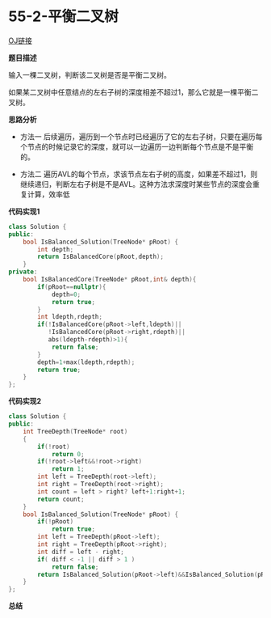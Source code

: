 # 55-2-平衡二叉树

[OJ链接](https://www.nowcoder.com/practice/8b3b95850edb4115918ecebdf1b4d222?tpId=13&tqId=11192&tPage=2&rp=1&ru=%2Fta%2Fcoding-interviews&qru=%2Fta%2Fcoding-interviews%2Fquestion-ranking)

**题目描述**

输入一棵二叉树，判断该二叉树是否是平衡二叉树。

如果某二叉树中任意结点的左右子树的深度相差不超过1，那么它就是一棵平衡二叉树。

**思路分析**

* 方法一
后续遍历，遍历到一个节点时已经遍历了它的左右子树，只要在遍历每个节点的时候记录它的深度，就可以一边遍历一边判断每个节点是不是平衡的。

* 方法二
遍历AVL的每个节点，求该节点左右子树的高度，如果差不超过1，则继续递归，判断左右子树是不是AVL。这种方法求深度时某些节点的深度会重复计算，效率低


**代码实现1**
```c++
class Solution {
public:
    bool IsBalanced_Solution(TreeNode* pRoot) {
        int depth;
        return IsBalancedCore(pRoot,depth);
    }
private:
    bool IsBalancedCore(TreeNode* pRoot,int& depth){
        if(pRoot==nullptr){
            depth=0;
            return true;
        }
        int ldepth,rdepth;
        if(!IsBalancedCore(pRoot->left,ldepth)||
           !IsBalancedCore(pRoot->right,rdepth)||
           abs(ldepth-rdepth)>1){
            return false;
        }
        depth=1+max(ldepth,rdepth);
        return true;
    }
};
```

**代码实现2**
```c++
class Solution {
public:
    int TreeDepth(TreeNode* root)
    {
        if(!root)
            return 0;
        if(!root->left&&!root->right)
            return 1;
        int left = TreeDepth(root->left);
        int right = TreeDepth(root->right);
        int count = left > right? left+1:right+1;
        return count;
    }
    bool IsBalanced_Solution(TreeNode* pRoot) {
		if(!pRoot)
            return true;
        int left = TreeDepth(pRoot->left);
        int right = TreeDepth(pRoot->right);
        int diff = left - right;
        if( diff < -1 || diff > 1 )
            return false;
        return IsBalanced_Solution(pRoot->left)&&IsBalanced_Solution(pRoot->right);
    }
};
```

**总结**

